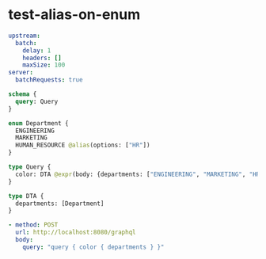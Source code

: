 # test-alias-on-enum

```yaml @config
upstream:
  batch:
    delay: 1
    headers: []
    maxSize: 100
server:
  batchRequests: true
```

```graphql @schema
schema {
  query: Query
}

enum Department {
  ENGINEERING
  MARKETING
  HUMAN_RESOURCE @alias(options: ["HR"])
}

type Query {
  color: DTA @expr(body: {departments: ["ENGINEERING", "MARKETING", "HR"]})
}

type DTA {
  departments: [Department]
}
```

```yml @test
- method: POST
  url: http://localhost:8080/graphql
  body:
    query: "query { color { departments } }"
```
